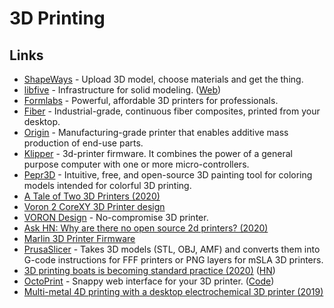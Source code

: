 # 3D Printing

## Links

- [ShapeWays](https://www.shapeways.com/) - Upload 3D model, choose materials and get the thing.
- [libfive](https://github.com/libfive/libfive) - Infrastructure for solid modeling. ([Web](https://libfive.com/))
- [Formlabs](https://formlabs.com/) - Powerful, affordable 3D printers for professionals.
- [Fiber](https://www.desktopmetal.com/) - Industrial-grade, continuous fiber composites, printed from your desktop.
- [Origin](https://www.origin.io) - Manufacturing-grade printer that enables additive mass production of end-use parts.
- [Klipper](https://github.com/KevinOConnor/klipper) - 3d-printer firmware. It combines the power of a general purpose computer with one or more micro-controllers.
- [Pepr3D](https://github.com/tomasiser/pepr3d) - Intuitive, free, and open-source 3D painting tool for coloring models intended for colorful 3D printing.
- [A Tale of Two 3D Printers (2020)](https://blog.jessfraz.com/post/a-tale-of-two-3d-printers/)
- [Voron 2 CoreXY 3D Printer design](https://github.com/VoronDesign/Voron-2)
- [VORON Design](http://vorondesign.com/) - No-compromise 3D printer.
- [Ask HN: Why are there no open source 2d printers? (2020)](https://news.ycombinator.com/item?id=24786721)
- [Marlin 3D Printer Firmware](https://github.com/MarlinFirmware/Marlin)
- [PrusaSlicer](https://github.com/prusa3d/PrusaSlicer) - Takes 3D models (STL, OBJ, AMF) and converts them into G-code instructions for FFF printers or PNG layers for mSLA 3D printers.
- [3D printing boats is becoming standard practice (2020)](https://www.3dprintingmedia.network/3d-printing-boats-is-becoming-standard-practice/) ([HN](https://news.ycombinator.com/item?id=25492406))
- [OctoPrint](https://octoprint.org/) - Snappy web interface for your 3D printer. ([Code](https://github.com/OctoPrint/OctoPrint))
- [Multi-metal 4D printing with a desktop electrochemical 3D printer (2019)](https://www.nature.com/articles/s41598-019-40774-5)
